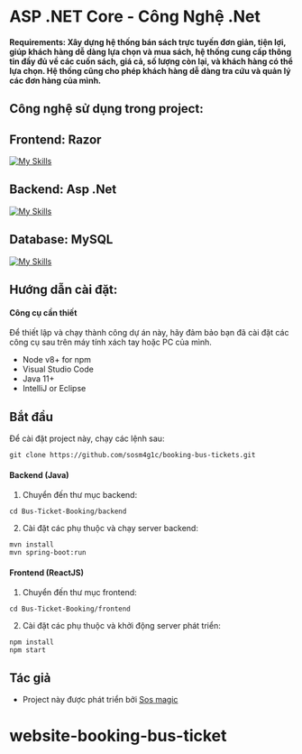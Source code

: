# ASP .NET Core - Công Nghệ .Net

#### Requirements: Xây dựng hệ thống bán sách trực tuyến đơn giản, tiện lợi, giúp khách hàng dễ dàng lựa chọn và mua sách, hệ thống cung cấp thông tin đầy đủ về các cuốn sách, giá cả, số lượng còn lại, và khách hàng có thể lựa chọn. Hệ thống cũng cho phép khách hàng dễ dàng tra cứu và quản lý các đơn hàng của mình.

## Công nghệ sử dụng trong project: 

## Frontend: Razor

[![My Skills](https://skillicons.dev/icons?i=react&perline=3)](https://skillicons.dev)

## Backend: Asp .Net

[![My Skills](https://skillicons.dev/icons?i=spring&perline=3)](https://skillicons.dev)

## Database: MySQL 

[![My Skills](https://skillicons.dev/icons?i=mysql&perline=3)](https://skillicons.dev)


## Hướng dẫn cài đặt:

#### Công cụ cần thiết
Để thiết lập và chạy thành công dự án này, hãy đảm bảo bạn đã cài đặt các công cụ sau trên máy tính xách tay hoặc PC của mình.

- Node v8+ for npm
- Visual Studio Code
- Java 11+
- IntelliJ or Eclipse

## Bắt đầu

Để cài đặt project này, chạy các lệnh sau:

```
git clone https://github.com/sosm4g1c/booking-bus-tickets.git

```

#### Backend (Java)

1. Chuyển đến thư mục backend:

```
cd Bus-Ticket-Booking/backend

```

2. Cài đặt các phụ thuộc và chạy server backend:

```
mvn install
mvn spring-boot:run

```

#### Frontend (ReactJS)

1. Chuyển đến thư mục frontend:

```
cd Bus-Ticket-Booking/frontend

```

2. Cài đặt các phụ thuộc và khởi động server phát triển:

```
npm install
npm start

```

## Tác giả

- Project này được phát triển bởi [Sos magic](mailto:sosmagic7@gmail.com)
# website-booking-bus-ticket
